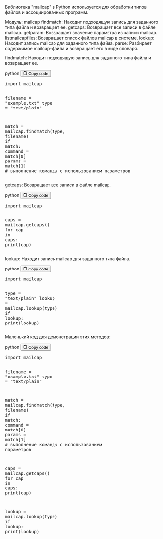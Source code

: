 <p>Библиотека "mailcap" в Python используется для обработки типов файлов и ассоциированных программ.</p>
<p>Модуль: mailcap
findmatch: Находит подходящую запись для заданного типа файла и возвращает ее.
getcaps: Возвращает все записи в файле mailcap.
getparam: Возвращает значение параметра из записи mailcap.
listmailcapfiles: Возвращает список файлов mailcap в системе.
lookup: Находит запись mailcap для заданного типа файла.
parse: Разбирает содержимое mailcap-файла и возвращает его в виде словаря.</p>
<p>findmatch: Находит подходящую запись для заданного типа файла и возвращает ее.</p>
<div class="code-element">
<div class="lang-line">
  <text>python</text>
  <button class="copy-button"
          id="code207fc70177c78c8704bc075caa1adb39b"
          onclick="copyCode(code207fc70177c78c8704bc075caa1adb39, code207fc70177c78c8704bc075caa1adb39b)">
    <svg stroke="currentColor"
         fill="none"
         stroke-width="2"
         viewBox="0 0 24 24"
         stroke-linecap="round"
         stroke-linejoin="round"
         class="h-4 w-4"
         height="1em"
         width="1em"
         xmlns="http://www.w3.org/2000/svg">
      <path d="M16 4h2a2 2 0 0 1 2 2v14a2 2 0 0 1-2 2H6a2 2 0 0 1-2-2V6a2 2 0 0 1 2-2h2"></path>
      <rect x="8" y="2" width="8" height="4" rx="1" ry="1"></rect>
    </svg>
    <text>Copy code</text>
  </button>

</div>
<div class="code" id="code207fc70177c78c8704bc075caa1adb39"><div class="highlight"><pre><span></span><span class="kn">import</span> <span class="nn">mailcap</span>

<span class="n">filename</span> <span class="o">=</span> <span class="s2">&quot;example.txt&quot;</span>
<span class="nb">type</span> <span class="o">=</span> <span class="s2">&quot;text/plain&quot;</span>

<span class="n">match</span> <span class="o">=</span> <span class="n">mailcap</span><span class="o">.</span><span class="n">findmatch</span><span class="p">(</span><span class="nb">type</span><span class="p">,</span> <span class="n">filename</span><span class="p">)</span>
<span class="k">if</span> <span class="n">match</span><span class="p">:</span>
    <span class="n">command</span> <span class="o">=</span> <span class="n">match</span><span class="p">[</span><span class="mi">0</span><span class="p">]</span>
    <span class="n">params</span> <span class="o">=</span> <span class="n">match</span><span class="p">[</span><span class="mi">1</span><span class="p">]</span>
    <span class="c1"># выполнение команды с использованием параметров</span>
</pre></div></div>
</div>

<p>getcaps: Возвращает все записи в файле mailcap.</p>
<div class="code-element">
<div class="lang-line">
  <text>python</text>
  <button class="copy-button"
          id="codece5059e245d694840b09f65924f63419b"
          onclick="copyCode(codece5059e245d694840b09f65924f63419, codece5059e245d694840b09f65924f63419b)">
    <svg stroke="currentColor"
         fill="none"
         stroke-width="2"
         viewBox="0 0 24 24"
         stroke-linecap="round"
         stroke-linejoin="round"
         class="h-4 w-4"
         height="1em"
         width="1em"
         xmlns="http://www.w3.org/2000/svg">
      <path d="M16 4h2a2 2 0 0 1 2 2v14a2 2 0 0 1-2 2H6a2 2 0 0 1-2-2V6a2 2 0 0 1 2-2h2"></path>
      <rect x="8" y="2" width="8" height="4" rx="1" ry="1"></rect>
    </svg>
    <text>Copy code</text>
  </button>

</div>
<div class="code" id="codece5059e245d694840b09f65924f63419"><div class="highlight"><pre><span></span><span class="kn">import</span> <span class="nn">mailcap</span>

<span class="n">caps</span> <span class="o">=</span> <span class="n">mailcap</span><span class="o">.</span><span class="n">getcaps</span><span class="p">()</span>
<span class="k">for</span> <span class="n">cap</span> <span class="ow">in</span> <span class="n">caps</span><span class="p">:</span>
    <span class="nb">print</span><span class="p">(</span><span class="n">cap</span><span class="p">)</span>
</pre></div></div>
</div>

<p>lookup: Находит запись mailcap для заданного типа файла.</p>
<div class="code-element">
<div class="lang-line">
  <text>python</text>
  <button class="copy-button"
          id="code85f6847644e1c8b3bb8462f97bc2b191b"
          onclick="copyCode(code85f6847644e1c8b3bb8462f97bc2b191, code85f6847644e1c8b3bb8462f97bc2b191b)">
    <svg stroke="currentColor"
         fill="none"
         stroke-width="2"
         viewBox="0 0 24 24"
         stroke-linecap="round"
         stroke-linejoin="round"
         class="h-4 w-4"
         height="1em"
         width="1em"
         xmlns="http://www.w3.org/2000/svg">
      <path d="M16 4h2a2 2 0 0 1 2 2v14a2 2 0 0 1-2 2H6a2 2 0 0 1-2-2V6a2 2 0 0 1 2-2h2"></path>
      <rect x="8" y="2" width="8" height="4" rx="1" ry="1"></rect>
    </svg>
    <text>Copy code</text>
  </button>

</div>
<div class="code" id="code85f6847644e1c8b3bb8462f97bc2b191"><div class="highlight"><pre><span></span><span class="kn">import</span> <span class="nn">mailcap</span>

<span class="nb">type</span> <span class="o">=</span> <span class="s2">&quot;text/plain&quot;</span>
<span class="n">lookup</span> <span class="o">=</span> <span class="n">mailcap</span><span class="o">.</span><span class="n">lookup</span><span class="p">(</span><span class="nb">type</span><span class="p">)</span>
<span class="k">if</span> <span class="n">lookup</span><span class="p">:</span>
    <span class="nb">print</span><span class="p">(</span><span class="n">lookup</span><span class="p">)</span>
</pre></div></div>
</div>

<p>Маленький код для демонстрации этих методов:</p>
<div class="code-element">
<div class="lang-line">
  <text>python</text>
  <button class="copy-button"
          id="codea5d0b5fdce66b00628dd9682a55a2e9fb"
          onclick="copyCode(codea5d0b5fdce66b00628dd9682a55a2e9f, codea5d0b5fdce66b00628dd9682a55a2e9fb)">
    <svg stroke="currentColor"
         fill="none"
         stroke-width="2"
         viewBox="0 0 24 24"
         stroke-linecap="round"
         stroke-linejoin="round"
         class="h-4 w-4"
         height="1em"
         width="1em"
         xmlns="http://www.w3.org/2000/svg">
      <path d="M16 4h2a2 2 0 0 1 2 2v14a2 2 0 0 1-2 2H6a2 2 0 0 1-2-2V6a2 2 0 0 1 2-2h2"></path>
      <rect x="8" y="2" width="8" height="4" rx="1" ry="1"></rect>
    </svg>
    <text>Copy code</text>
  </button>

</div>
<div class="code" id="codea5d0b5fdce66b00628dd9682a55a2e9f"><div class="highlight"><pre><span></span><span class="kn">import</span> <span class="nn">mailcap</span>

<span class="n">filename</span> <span class="o">=</span> <span class="s2">&quot;example.txt&quot;</span>
<span class="nb">type</span> <span class="o">=</span> <span class="s2">&quot;text/plain&quot;</span>

<span class="n">match</span> <span class="o">=</span> <span class="n">mailcap</span><span class="o">.</span><span class="n">findmatch</span><span class="p">(</span><span class="nb">type</span><span class="p">,</span> <span class="n">filename</span><span class="p">)</span>
<span class="k">if</span> <span class="n">match</span><span class="p">:</span>
    <span class="n">command</span> <span class="o">=</span> <span class="n">match</span><span class="p">[</span><span class="mi">0</span><span class="p">]</span>
    <span class="n">params</span> <span class="o">=</span> <span class="n">match</span><span class="p">[</span><span class="mi">1</span><span class="p">]</span>
    <span class="c1"># выполнение команды с использованием параметров</span>

<span class="n">caps</span> <span class="o">=</span> <span class="n">mailcap</span><span class="o">.</span><span class="n">getcaps</span><span class="p">()</span>
<span class="k">for</span> <span class="n">cap</span> <span class="ow">in</span> <span class="n">caps</span><span class="p">:</span>
    <span class="nb">print</span><span class="p">(</span><span class="n">cap</span><span class="p">)</span>

<span class="n">lookup</span> <span class="o">=</span> <span class="n">mailcap</span><span class="o">.</span><span class="n">lookup</span><span class="p">(</span><span class="nb">type</span><span class="p">)</span>
<span class="k">if</span> <span class="n">lookup</span><span class="p">:</span>
    <span class="nb">print</span><span class="p">(</span><span class="n">lookup</span><span class="p">)</span>
</pre></div></div>
</div>